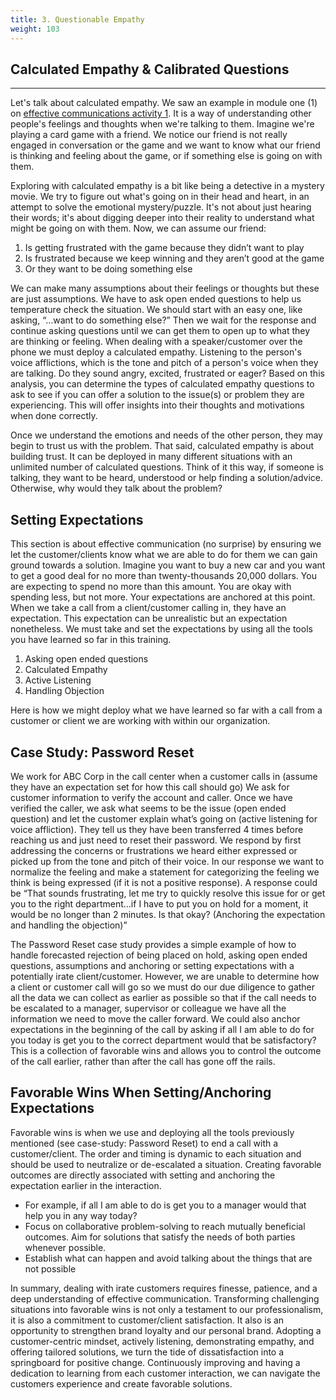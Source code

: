 ```yaml
---
title: 3. Questionable Empathy
weight: 103
---
```


## Calculated Empathy & Calibrated Questions
***
Let's talk about calculated empathy. We saw an example in module one (1) on [effective communications activity 1](../Day-1/inclass-activity/_index.md). It is a way of understanding other people's feelings and thoughts when we're talking to them. Imagine we're playing a card game with a friend. We notice our friend is not really engaged in conversation or the game and we want to know what our friend is thinking and feeling about the game, or if something else is going on with them. 

Exploring with calculated empathy is a bit like being a detective in a mystery movie. We try to figure out what's going on in their head and heart, in an attempt to solve the emotional mystery/puzzle. It's not about just hearing their words; it's about digging deeper into their reality to understand what might be going on with them. Now, we can assume our friend:  

1. Is getting frustrated with the game because they didn’t want to play 
2. Is frustrated because we keep winning and they aren’t good at the game
3. Or they want to be doing something else

We can make many assumptions about their feelings or thoughts but these are just assumptions. We have to ask open ended questions to help us temperature check the situation. We should start with an easy one, like asking, “…want to do something else?” Then we wait for the response and continue asking questions until we can get them to open up to what they are thinking or feeling. When dealing with a speaker/customer over the phone we must deploy a calculated empathy. Listening to the person's voice afflictions, which is the tone and pitch of a person's voice when they are talking. Do they sound angry, excited, frustrated or eager? Based on this analysis, you can determine the types of calculated empathy questions to ask to see if you can offer a solution to the issue(s) or problem they are experiencing.  This will offer insights into their thoughts and motivations when done correctly.

Once we understand the emotions and needs of the other person, they may begin to trust us with the problem. That said, calculated empathy is about building trust. It can be deployed in many different situations with an unlimited number of calculated questions. Think of it this way, if someone is talking, they want to be heard, understood or help finding a solution/advice. Otherwise, why would they talk about the problem? 

## Setting Expectations

This section is about effective communication (no surprise) by ensuring we let the customer/clients know what we are able to do for them we can gain ground towards a solution. Imagine you want to buy a new car and you want to get a good deal for no more than twenty-thousands 20,000 dollars. You are expecting to spend no more than this amount. You are okay with spending less, but not more. Your expectations are anchored at this point. When we take a call from a client/customer calling in, they have an expectation. This expectation can be unrealistic but an expectation nonetheless. We must take and set the expectations by using all the tools you have learned so far in this training. 

1. Asking open ended questions
2. Calculated Empathy 
3. Active Listening
4. Handling Objection

Here is how we might deploy what we have learned so far with a call from a customer or client we are working with within our organization. 

## Case Study: Password Reset

We work for ABC Corp in the call center when a customer calls in (assume they have an expectation set for how this call should go) We ask for customer information to verify the account and caller. Once we have verified the caller, we ask what seems to be the issue (open ended question) and let the customer explain what’s going on (active listening for voice affliction). They tell us they have been transferred 4 times before reaching us and just need to reset their password. We respond by first addressing the concerns or frustrations we heard either expressed or picked up from the tone and pitch of their voice. In our response we want to normalize the feeling and make a statement for categorizing the feeling we think is being expressed (if it is not a positive response). A response could be “That sounds frustrating, let me try to quickly resolve this issue for or get you to the right department…if I have to put you on hold for a moment, it would be no longer than 2 minutes. Is that okay? (Anchoring the expectation and handling the objection)”

The Password Reset case study provides a simple example of how to handle forecasted rejection of being placed on hold, asking open ended questions, assumptions and anchoring or setting expectations with a potentially irate client/customer.  However, we are unable to determine how a client or customer call will go so we must do our due diligence to gather all the data we can collect as earlier as possible so that if the call needs to be escalated to a manager, supervisor or colleague we have all the information we need to move the caller forward. We could also anchor expectations in the beginning of the call by asking if all I am able to do for you today is get you to the correct department would that be satisfactory? This is a collection of favorable wins and allows you to control the outcome of the call earlier, rather than after the call has gone off the rails. 

## Favorable Wins When Setting/Anchoring Expectations

Favorable wins is when we use and deploying all the tools previously mentioned (see case-study: Password Reset) to end a call with a customer/client. The order and timing is dynamic to each situation and should be used to neutralize or de-escalated a situation. Creating favorable outcomes are directly associated with setting and anchoring the expectation earlier in the interaction. 

* For example, if all I am able to do is get you to a manager would that help you in any way today? 
* Focus on collaborative problem-solving to reach mutually beneficial outcomes. Aim for solutions that satisfy the needs of both parties whenever possible.
* Establish what can happen and avoid talking about the things that are not possible

In summary, dealing with irate customers requires finesse, patience, and a deep understanding of effective communication. Transforming challenging situations into favorable wins is not only a testament to our professionalism, it is also a commitment to customer/client satisfaction. It also is an opportunity to strengthen brand loyalty and our personal brand.  Adopting a customer-centric mindset, actively listening, demonstrating empathy, and offering tailored solutions, we turn the tide of dissatisfaction into a springboard for positive change. Continuously improving and having a dedication to learning from each customer interaction, we can navigate the customers experience and create favorable solutions.  



